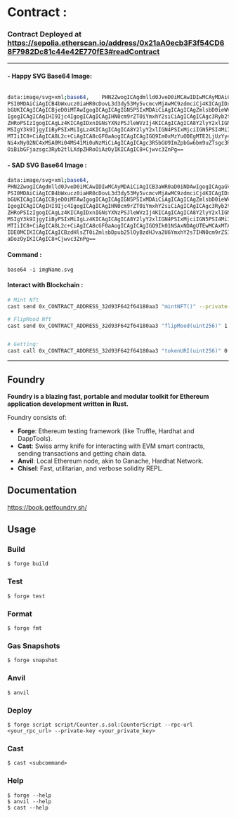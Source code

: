 # Contract :

###  Contract Deployed at https://sepolia.etherscan.io/address/0x21aA0ecb3F3f54CD68F7982Dc81c44e42E770fE3#readContract

---
#### - Happy SVG Base64 Image: 
```bash

data:image/svg+xml;base64,    PHN2ZwogICAgdmlld0JveD0iMCAwIDIwMCAyMDAiCiAgICB3aWR0aD0iNDAwIgogICAgaGVpZ2h0
PSI0MDAiCiAgICB4bWxucz0iaHR0cDovL3d3dy53My5vcmcvMjAwMC9zdmciCj4KICAgIDxjaXJj
bGUKICAgICAgICBjeD0iMTAwIgogICAgICAgIGN5PSIxMDAiCiAgICAgICAgZmlsbD0ieWVsbG93
IgogICAgICAgIHI9Ijc4IgogICAgICAgIHN0cm9rZT0iYmxhY2siCiAgICAgICAgc3Ryb2tlLXdp
ZHRoPSIzIgogICAgLz4KICAgIDxnIGNsYXNzPSJleWVzIj4KICAgICAgICA8Y2lyY2xlIGN4PSI2
MSIgY3k9IjgyIiByPSIxMiIgLz4KICAgICAgICA8Y2lyY2xlIGN4PSIxMjciIGN5PSI4MiIgcj0i
MTIiIC8+CiAgICA8L2c+CiAgICA8cGF0aAogICAgICAgIGQ9Im0xMzYuODEgMTE2LjUzYy42OSAy
Ni4xNy02NC4xMSA0Mi04MS41Mi0uNzMiCiAgICAgICAgc3R5bGU9ImZpbGw6bm9uZTsgc3Ryb2tl
OiBibGFjazsgc3Ryb2tlLXdpZHRoOiAzOyIKICAgIC8+Cjwvc3ZnPg==
```

#### - SAD SVG Base64 Image :
```bash
data:image/svg+xml;base64,
PHN2ZwogICAgdmlld0JveD0iMCAwIDIwMCAyMDAiCiAgICB3aWR0aD0iNDAwIgogICAgaGVpZ2h0
PSI0MDAiCiAgICB4bWxucz0iaHR0cDovL3d3dy53My5vcmcvMjAwMC9zdmciCj4KICAgIDxjaXJj
bGUKICAgICAgICBjeD0iMTAwIgogICAgICAgIGN5PSIxMDAiCiAgICAgICAgZmlsbD0ieWVsbG93
IgogICAgICAgIHI9Ijc4IgogICAgICAgIHN0cm9rZT0iYmxhY2siCiAgICAgICAgc3Ryb2tlLXdp
ZHRoPSIzIgogICAgLz4KICAgIDxnIGNsYXNzPSJleWVzIj4KICAgICAgICA8Y2lyY2xlIGN4PSI2
MSIgY3k9IjgyIiByPSIxMiIgLz4KICAgICAgICA8Y2lyY2xlIGN4PSIxMjciIGN5PSI4MiIgcj0i
MTIiIC8+CiAgICA8L2c+CiAgICA8cGF0aAogICAgICAgIGQ9Ik01NSAxNDAgUTEwMCAxMTAgMTQ1
IDE0MCIKICAgICAgICBzdHlsZT0iZmlsbDpub25lOyBzdHJva2U6YmxhY2s7IHN0cm9rZS13aWR0
aDozOyIKICAgIC8+Cjwvc3ZnPg==


```
#### Command :
```
base64 -i imgName.svg
```

#### Interact with Blockchain :
```bash
# Mint Nft
cast send 0x_CONTRACT_ADDRESS_32d93F642f64180aa3 "mintNFT()" --private-key your_private_key_bed5efcae784d7bf4f2ff80  --rpc-url http://localhost:8545

# FlipMood Nft
cast send 0x_CONTRACT_ADDRESS_32d93F642f64180aa3 "flipMood(uint256)" 1 --private-key your_private_key_bed5efcae784d7bf4f2ff80 --rpc-url http://localhost:8545


# Getting:
cast call 0x_CONTRACT_ADDRESS_32d93F642f64180aa3 "tokenURI(uint256)" 0
```
---
## Foundry

**Foundry is a blazing fast, portable and modular toolkit for Ethereum application development written in Rust.**



Foundry consists of:

-   **Forge**: Ethereum testing framework (like Truffle, Hardhat and DappTools).
-   **Cast**: Swiss army knife for interacting with EVM smart contracts, sending transactions and getting chain data.
-   **Anvil**: Local Ethereum node, akin to Ganache, Hardhat Network.
-   **Chisel**: Fast, utilitarian, and verbose solidity REPL.

## Documentation

https://book.getfoundry.sh/

## Usage

### Build

```shell
$ forge build
```

### Test

```shell
$ forge test
```

### Format

```shell
$ forge fmt
```

### Gas Snapshots

```shell
$ forge snapshot
```

### Anvil

```shell
$ anvil
```

### Deploy

```shell
$ forge script script/Counter.s.sol:CounterScript --rpc-url <your_rpc_url> --private-key <your_private_key>
```

### Cast

```shell
$ cast <subcommand>
```

### Help

```shell
$ forge --help
$ anvil --help
$ cast --help
```
